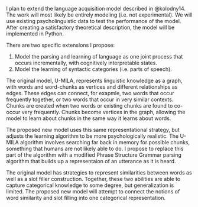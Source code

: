 

I plan to extend the language acquisition model described in @kolodny14. The work will most likely be entirely modeling (i.e. not experimental). We will use existing psycholinguistic data to test the performance of the model. After creating a satisfactory theoretical description, the model will be implemented in Python.

There are two specific extensions I propose:

1. Model the parsing and learning of language as one joint process that occurs incrementally, with cognitively interpretable states.
2. Model the learning of syntactic categories (i.e. parts of speech).

The original model, U-MILA, represents linguistic knowledge as a graph, with words and word-chunks as vertices and different relationships as edges. These edges can connect, for exapmle, two words that occur frequently together, or two words that occur in very similar contexts. Chunks are created when two words or existing chunks are found to co-occur very frequently. Chunks become vertices in the graph, allowing the model to learn about chunks in the same way it learns about words.

The proposed new model uses this same representational strategy, but adjusts the learning algorithm to be more psychologically realistic. The U-MILA algorithm involves searching far back in memory for possible chunks, something that humans are not likely able to do. I propose to replace this part of the algorithm with a modified Phrase Structure Grammar parsing algorithm that builds up a representaion of an utterance as it is heard.

The original model has strategies to represent similarities between words as well as a slot filler construction. Together, these two abilities are able to capture categorical knowledge to some degree, but generalization is limited. The proposed new model will attempt to connect the notions of word similarity and slot filling into one categorical representation.


